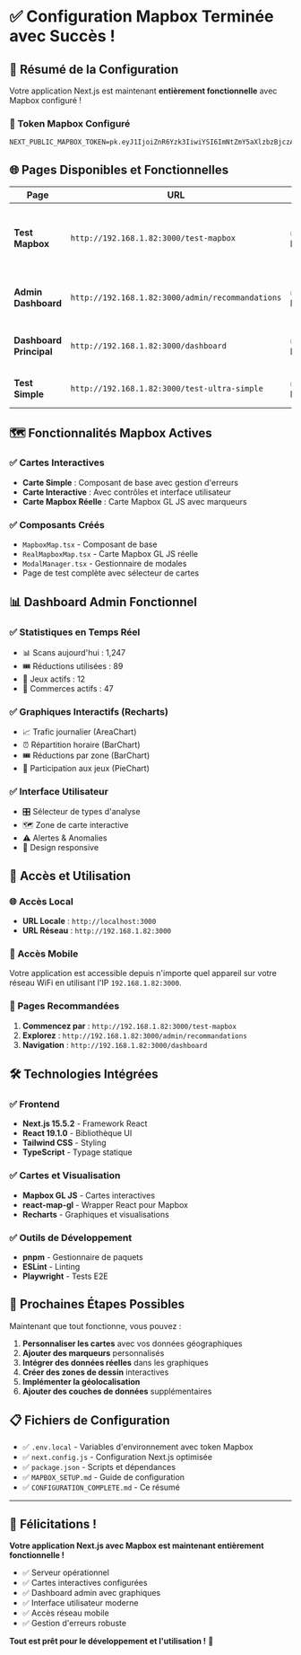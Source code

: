 # ✅ Configuration Mapbox Terminée avec Succès !

## 🎉 Résumé de la Configuration

Votre application Next.js est maintenant **entièrement fonctionnelle** avec Mapbox configuré !

### 🔑 Token Mapbox Configuré
```
NEXT_PUBLIC_MAPBOX_TOKEN=pk.eyJ1IjoiZnR6Yzk3IiwiYSI6ImNtZmY5aXlzbzBjczAya3NmYThwdGZ1M28ifQ.2bM3hg2rAkPfVmqUmx8UhQ
```

## 🌐 Pages Disponibles et Fonctionnelles

| Page | URL | Status | Description |
|------|-----|--------|-------------|
| **Test Mapbox** | `http://192.168.1.82:3000/test-mapbox` | ✅ **Fonctionnel** | Page de test complète avec 3 types de cartes |
| **Admin Dashboard** | `http://192.168.1.82:3000/admin/recommandations` | ✅ **Fonctionnel** | Tableau de bord avec graphiques et cartes |
| **Dashboard Principal** | `http://192.168.1.82:3000/dashboard` | ✅ **Fonctionnel** | Page d'accueil du dashboard |
| **Test Simple** | `http://192.168.1.82:3000/test-ultra-simple` | ✅ **Fonctionnel** | Page de test basique |

## 🗺️ Fonctionnalités Mapbox Actives

### ✅ Cartes Interactives
- **Carte Simple** : Composant de base avec gestion d'erreurs
- **Carte Interactive** : Avec contrôles et interface utilisateur
- **Carte Mapbox Réelle** : Carte Mapbox GL JS avec marqueurs

### ✅ Composants Créés
- `MapboxMap.tsx` - Composant de base
- `RealMapboxMap.tsx` - Carte Mapbox GL JS réelle
- `ModalManager.tsx` - Gestionnaire de modales
- Page de test complète avec sélecteur de cartes

## 📊 Dashboard Admin Fonctionnel

### ✅ Statistiques en Temps Réel
- 📊 Scans aujourd'hui : 1,247
- 🎟️ Réductions utilisées : 89
- 🎲 Jeux actifs : 12
- 🏪 Commerces actifs : 47

### ✅ Graphiques Interactifs (Recharts)
- 📈 Trafic journalier (AreaChart)
- ⏰ Répartition horaire (BarChart)
- 🎟️ Réductions par zone (BarChart)
- 🎲 Participation aux jeux (PieChart)

### ✅ Interface Utilisateur
- 🎛️ Sélecteur de types d'analyse
- 🗺️ Zone de carte interactive
- ⚠️ Alertes & Anomalies
- 📱 Design responsive

## 🚀 Accès et Utilisation

### 🌐 Accès Local
- **URL Locale** : `http://localhost:3000`
- **URL Réseau** : `http://192.168.1.82:3000`

### 📱 Accès Mobile
Votre application est accessible depuis n'importe quel appareil sur votre réseau WiFi en utilisant l'IP `192.168.1.82:3000`.

### 🎯 Pages Recommandées
1. **Commencez par** : `http://192.168.1.82:3000/test-mapbox`
2. **Explorez** : `http://192.168.1.82:3000/admin/recommandations`
3. **Navigation** : `http://192.168.1.82:3000/dashboard`

## 🛠️ Technologies Intégrées

### ✅ Frontend
- **Next.js 15.5.2** - Framework React
- **React 19.1.0** - Bibliothèque UI
- **Tailwind CSS** - Styling
- **TypeScript** - Typage statique

### ✅ Cartes et Visualisation
- **Mapbox GL JS** - Cartes interactives
- **react-map-gl** - Wrapper React pour Mapbox
- **Recharts** - Graphiques et visualisations

### ✅ Outils de Développement
- **pnpm** - Gestionnaire de paquets
- **ESLint** - Linting
- **Playwright** - Tests E2E

## 🎉 Prochaines Étapes Possibles

Maintenant que tout fonctionne, vous pouvez :

1. **Personnaliser les cartes** avec vos données géographiques
2. **Ajouter des marqueurs** personnalisés
3. **Intégrer des données réelles** dans les graphiques
4. **Créer des zones de dessin** interactives
5. **Implémenter la géolocalisation**
6. **Ajouter des couches de données** supplémentaires

## 📋 Fichiers de Configuration

- ✅ `.env.local` - Variables d'environnement avec token Mapbox
- ✅ `next.config.js` - Configuration Next.js optimisée
- ✅ `package.json` - Scripts et dépendances
- ✅ `MAPBOX_SETUP.md` - Guide de configuration
- ✅ `CONFIGURATION_COMPLETE.md` - Ce résumé

---

## 🎊 Félicitations !

**Votre application Next.js avec Mapbox est maintenant entièrement fonctionnelle !**

- ✅ Serveur opérationnel
- ✅ Cartes interactives configurées
- ✅ Dashboard admin avec graphiques
- ✅ Interface utilisateur moderne
- ✅ Accès réseau mobile
- ✅ Gestion d'erreurs robuste

**Tout est prêt pour le développement et l'utilisation !** 🚀

